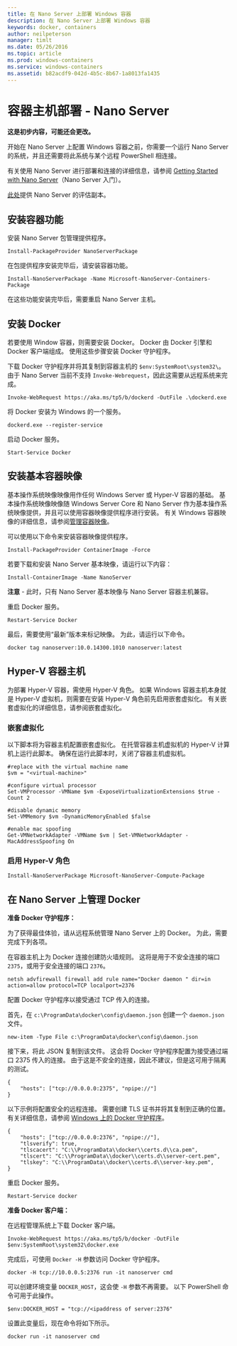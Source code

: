 ```yaml
---
title: 在 Nano Server 上部署 Windows 容器
description: 在 Nano Server 上部署 Windows 容器
keywords: docker, containers
author: neilpeterson
manager: timlt
ms.date: 05/26/2016
ms.topic: article
ms.prod: windows-containers
ms.service: windows-containers
ms.assetid: b82acdf9-042d-4b5c-8b67-1a8013fa1435
---
```


# 容器主机部署 - Nano Server

**这是初步内容，可能还会更改。** 

开始在 Nano Server 上配置 Windows 容器之前，你需要一个运行 Nano Server 的系统，并且还需要将此系统与某个远程 PowerShell 相连接。

有关使用 Nano Server 进行部署和连接的详细信息，请参阅 [Getting Started with Nano Server]( https://technet.microsoft.com/en-us/library/mt126167.aspx)（Nano Server 入门）。

[此处](https://msdn.microsoft.com/en-us/virtualization/windowscontainers/nano_eula)提供 Nano Server 的评估副本。

## 安装容器功能

安装 Nano Server 包管理提供程序。

```none
Install-PackageProvider NanoServerPackage
```

在包提供程序安装完毕后，请安装容器功能。

```none
Install-NanoServerPackage -Name Microsoft-NanoServer-Containers-Package
```

在这些功能安装完毕后，需要重启 Nano Server 主机。

## 安装 Docker

若要使用 Window 容器，则需要安装 Docker。 Docker 由 Docker 引擎和 Docker 客户端组成。 使用这些步骤安装 Docker 守护程序。

下载 Docker 守护程序并将其复制到容器主机的 `$env:SystemRoot\system32\`。 由于 Nano Server 当前不支持 `Invoke-Webrequest`，因此这需要从远程系统来完成。

```none
Invoke-WebRequest https://aka.ms/tp5/b/dockerd -OutFile .\dockerd.exe
```

将 Docker 安装为 Windows 的一个服务。

```none
dockerd.exe --register-service
```

启动 Docker 服务。

```none
Start-Service Docker
```

## 安装基本容器映像

基本操作系统映像映像用作任何 Windows Server 或 Hyper-V 容器的基础。 基本操作系统映像映像随 Windows Server Core 和 Nano Server 作为基本操作系统映像提供，并且可以使用容器映像提供程序进行安装。 有关 Windows 容器映像的详细信息，请参阅[管理容器映像](../management/manage_images.md)。

可以使用以下命令来安装容器映像提供程序。

```none
Install-PackageProvider ContainerImage -Force
```

若要下载和安装 Nano Server 基本映像，请运行以下内容：

```none
Install-ContainerImage -Name NanoServer
```

**注意** - 此时，只有 Nano Server 基本映像与 Nano Server 容器主机兼容。

重启 Docker 服务。

```none
Restart-Service Docker
```

最后，需要使用“最新”版本来标记映像。 为此，请运行以下命令。

```none
docker tag nanoserver:10.0.14300.1010 nanoserver:latest
```

## Hyper-V 容器主机

为部署 Hyper-V 容器，需使用 Hyper-V 角色。 如果 Windows 容器主机本身就是 Hyper-V 虚拟机，则需要在安装 Hyper-V 角色前先启用嵌套虚拟化。 有关嵌套虚拟化的详细信息，请参阅嵌套虚拟化。

### 嵌套虚拟化

以下脚本将为容器主机配置嵌套虚拟化。 在托管容器主机虚拟机的 Hyper-V 计算机上运行此脚本。 确保在运行此脚本时，关闭了容器主机虚拟机。

```none
#replace with the virtual machine name
$vm = "<virtual-machine>"

#configure virtual processor
Set-VMProcessor -VMName $vm -ExposeVirtualizationExtensions $true -Count 2

#disable dynamic memory
Set-VMMemory $vm -DynamicMemoryEnabled $false

#enable mac spoofing
Get-VMNetworkAdapter -VMName $vm | Set-VMNetworkAdapter -MacAddressSpoofing On
```

### 启用 Hyper-V 角色

```none
Install-NanoServerPackage Microsoft-NanoServer-Compute-Package
```

## 在 Nano Server 上管理 Docker

**准备 Docker 守护程序：**

为了获得最佳体验，请从远程系统管理 Nano Server 上的 Docker。 为此，需要完成下列各项。

在容器主机上为 Docker 连接创建防火墙规则。 这将是用于不安全连接的端口 `2375`，或用于安全连接的端口 `2376`。

```none
netsh advfirewall firewall add rule name="Docker daemon " dir=in action=allow protocol=TCP localport=2376
```

配置 Docker 守护程序以接受通过 TCP 传入的连接。

首先，在 `c:\ProgramData\docker\config\daemon.json` 创建一个 `daemon.json` 文件。

```none
new-item -Type File c:\ProgramData\docker\config\daemon.json
```

接下来，将此 JSON 复制到该文件。 这会将 Docker 守护程序配置为接受通过端口 2375 传入的连接。 由于这是不安全的连接，因此不建议，但是这可用于隔离的测试。

```none
{
    "hosts": ["tcp://0.0.0.0:2375", "npipe://"]
}
```

以下示例将配置安全的远程连接。 需要创建 TLS 证书并将其复制到正确的位置。 有关详细信息，请参阅 [Windows 上的 Docker 守护程序](./docker_windows.md)。

```none
{
    "hosts": ["tcp://0.0.0.0:2376", "npipe://"],
    "tlsverify": true,
    "tlscacert": "C:\\ProgramData\\docker\\certs.d\\ca.pem",
    "tlscert": "C:\\ProgramData\\docker\\certs.d\\server-cert.pem",
    "tlskey": "C:\\ProgramData\\docker\\certs.d\\server-key.pem",
}
```

重启 Docker 服务。

```none
Restart-Service docker
```

**准备 Docker 客户端：**

在远程管理系统上下载 Docker 客户端。

```none
Invoke-WebRequest https://aka.ms/tp5/b/docker -OutFile $env:SystemRoot\system32\docker.exe
```

完成后，可使用 `Docker -H` 参数访问 Docker 守护程序。

```none
docker -H tcp://10.0.0.5:2376 run -it nanoserver cmd
```

可以创建环境变量 `DOCKER_HOST`，这会使 `-H` 参数不再需要。 以下 PowerShell 命令可用于此操作。

```none
$env:DOCKER_HOST = "tcp://<ipaddress of server:2376"
```

设置此变量后，现在命令将如下所示。

```none
docker run -it nanoserver cmd
```

<!--HONumber=May16_HO5-->



